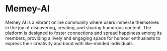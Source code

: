# Memey-AI
Memey AI is a vibrant online community where users immerse themselves in the joy of
discovering, creating, and sharing humorous content. The platform is designed to foster
connections and spread happiness among its members, providing a lively and engaging
space for humour enthusiasts to express their creativity and bond with like-minded
individuals.
